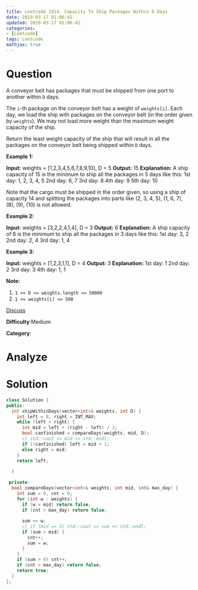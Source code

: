 ```yaml
---
title: Leetcode 1014. Capacity To Ship Packages Within D Days
date: 2019-03-17 01:06:42
updated: 2019-03-17 01:06:42
categories: 
- [Leetcode]
tags: Leetcode
mathjax: true
---
```


# Question

A conveyor belt has packages that must be shipped from one port to another within  `D`  days.

The  `i`-th package on the conveyor belt has a weight of  `weights[i]`. Each day, we load the ship with packages on the conveyor belt (in the order given by  `weights`). We may not load more weight than the maximum weight capacity of the ship.

Return the least weight capacity of the ship that will result in all the packages on the conveyor belt being shipped within  `D`  days.

**Example 1:**

**Input:** weights = [1,2,3,4,5,6,7,8,9,10], D = 5
**Output:** 15
**Explanation:** 
A ship capacity of 15 is the minimum to ship all the packages in 5 days like this:
1st day: 1, 2, 3, 4, 5
2nd day: 6, 7
3rd day: 8
4th day: 9
5th day: 10

Note that the cargo must be shipped in the order given, so using a ship of capacity 14 and splitting the packages into parts like (2, 3, 4, 5), (1, 6, 7), (8), (9), (10) is not allowed. 

**Example 2:**

**Input:** weights = [3,2,2,4,1,4], D = 3
**Output:** 6
**Explanation:** 
A ship capacity of 6 is the minimum to ship all the packages in 3 days like this:
1st day: 3, 2
2nd day: 2, 4
3rd day: 1, 4

**Example 3:**

**Input:** weights = [1,2,3,1,1], D = 4
**Output:** 3
**Explanation:** 
1st day: 1
2nd day: 2
3rd day: 3
4th day: 1, 1

**Note:**

1.  `1 <= D <= weights.length <= 50000`
2.  `1 <= weights[i] <= 500`

[Discuss](https://leetcode.com/problems/capacity-to-ship-packages-within-d-days/discuss)

**Difficulty**:Medium

**Category**:

# Analyze


# Solution

```cpp
class Solution {
public:
  int shipWithinDays(vector<int>& weights, int D) {
    int left = 0, right = INT_MAX;
    while (left < right) {
      int mid = left + (right - left) / 2;
      bool canfinished = compareDays(weights, mid, D);
      // std::cout << mid << std::endl;
      if (!canfinished) left = mid + 1;
      else right = mid;
    }
    return left;

  }
  
 private: 
  bool compareDays(vector<int>& weights, int mid, int& max_day) {
    int sum = 0, cnt = 0;
    for (int w : weights) {
      if (w > mid) return false;
      if (cnt > max_day) return false;
      
      sum += w;
      // if (mid == 5) std::cout << sum << std::endl;
      if (sum > mid) {
        cnt++;
        sum = w;
      }
    }
    if (sum > 0) cnt++;
    if (cnt > max_day) return false;
    return true;
  }
};
```
